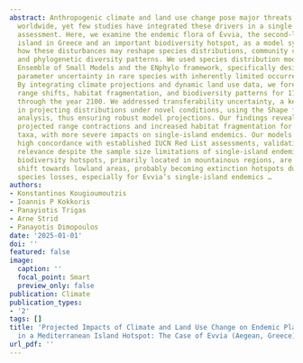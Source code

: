 ```yaml
---
abstract: Anthropogenic climate and land use change pose major threats to island floras
  worldwide, yet few studies have integrated these drivers in a single vulnerability
  assessment. Here, we examine the endemic flora of Evvia, the second-largest Aegean
  island in Greece and an important biodiversity hotspot, as a model system to address
  how these disturbances may reshape species distributions, community composition,
  and phylogenetic diversity patterns. We used species distribution models under the
  Ensemble of Small Models and the ENphylo framework, specifically designed to overcome
  parameter uncertainty in rare species with inherently limited occurrence records.
  By integrating climate projections and dynamic land use data, we forecasted potential
  range shifts, habitat fragmentation, and biodiversity patterns for 114 endemic taxa
  through the year 2100. We addressed transferability uncertainty, a key challenge
  in projecting distributions under novel conditions, using the Shape framework extrapolation
  analysis, thus ensuring robust model projections. Our findings reveal pronounced
  projected range contractions and increased habitat fragmentation for all studied
  taxa, with more severe impacts on single-island endemics. Our models demonstrated
  high concordance with established IUCN Red List assessments, validating their ecological
  relevance despite the sample size limitations of single-island endemics. Current
  biodiversity hotspots, primarily located in mountainous regions, are expected to
  shift towards lowland areas, probably becoming extinction hotspots due to projected
  species losses, especially for Evvia’s single-island endemics …
authors:
- Konstantinos Kougioumoutzis
- Ioannis P Kokkoris
- Panayiotis Trigas
- Arne Strid
- Panayotis Dimopoulos
date: '2025-01-01'
doi: ''
featured: false
image:
  caption: ''
  focal_point: Smart
  preview_only: false
publication: Climate
publication_types:
- '2'
tags: []
title: 'Projected Impacts of Climate and Land Use Change on Endemic Plant Distributions
  in a Mediterranean Island Hotspot: The Case of Evvia (Aegean, Greece)'
url_pdf: ''
---
```

